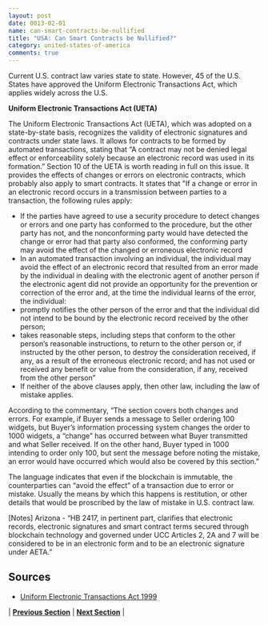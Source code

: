 ```yaml
---
layout: post
date: 0013-02-01
name: can-smart-contracts-be-nullified
title: "USA: Can Smart Contracts be Nullified?"
category: united-states-of-america
comments: true
---
```


Current U.S. contract law varies state to state. However, 45 of the U.S. States have approved the Uniform Electronic Transactions Act, which applies widely across the U.S.


**Uniform Electronic Transactions Act (UETA)**

The Uniform Electronic Transactions Act (UETA), which was adopted on a state-by-state basis, recognizes the validity of electronic signatures and contracts under state laws. It allows for contracts to be formed by automated transactions, stating that “A contract may not be denied legal effect or enforceability solely because an electronic record was used in its formation.”
Section 10 of the UETA is worth reading in full on this issue. It provides the effects of changes or errors on electronic contracts, which probably also apply to smart contracts. It states that "If a change or error in an electronic record occurs in a transmission between parties to a transaction, the following rules apply:
- If the parties have agreed to use a security procedure to detect changes or errors and one party has conformed to the procedure, but the other party has not, and the nonconforming party would have detected the change or error had that party also conformed, the conforming party may avoid the effect of the changed or erroneous electronic record
- In an automated transaction involving an individual, the individual may avoid the effect of an electronic record that resulted from an error made by the individual in dealing with the electronic agent of another person if the electronic agent did not provide an opportunity for the prevention or correction of the error and, at the time the individual learns of the error, the individual:
- promptly notifies the other person of the error and that the individual did not intend to be bound by the electronic record received by the other person;
- takes reasonable steps, including steps that conform to the other person’s reasonable instructions, to return to the other person or, if instructed by the other person, to destroy the consideration received, if any, as a result of the erroneous electronic record; and
has not used or received any benefit or value from the consideration, if any, received from the other person” 
- If neither of the above clauses apply, then other law, including the law of mistake applies.


According to the commentary, “The section covers both changes and errors. For example, if Buyer sends a message to Seller ordering 100 widgets, but Buyer’s information processing system changes the order to 1000 widgets, a “change” has occurred between what Buyer transmitted and what Seller received. If on the other hand, Buyer typed in 1000 intending to order only 100, but sent the message before noting the mistake, an error would have occurred which would also be covered by this section.” 

The language indicates that even if the blockchain is immutable, the counterparties can “avoid the effect” of a transaction due to error or mistake. Usually the means by which this happens is restitution, or other details that would be proscribed by the law of mistake in U.S. contract law.


[Notes] Arizona - “HB 2417, in pertinent part, clarifies that electronic records, electronic signatures and smart contract terms secured through blockchain technology and governed under UCC Articles 2, 2A and 7 will be considered to be in an electronic form and to be an electronic signature under AETA.”


Sources
------ 
- [Uniform Electronic Transactions Act 1999](http://www.uniformlaws.org/shared/docs/electronic%20transactions/ueta_final_99.pdf)

| **[Previous Section](https://mimush.github.io/CryptoWikiTest.github.io//united-states-of-america/USA-dispute-resolution.html)** | **[Next Section](https://mimush.github.io/CryptoWikiTest.github.io//united-states-of-america/USA-suggested-readings.html)** |


